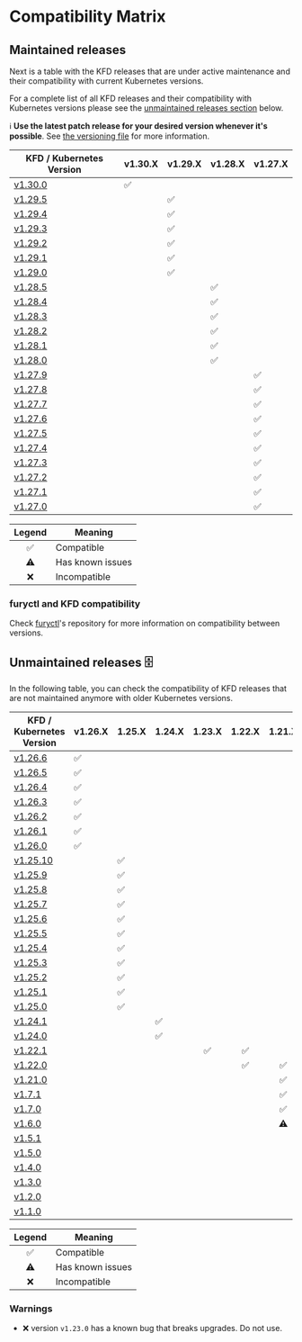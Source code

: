 # Compatibility Matrix

## Maintained releases

Next is a table with the KFD releases that are under active maintenance and their compatibility with current Kubernetes versions.

For a complete list of all KFD releases and their compatibility with Kubernetes versions please see the [unmaintained releases section](#unmaintained-releases-%EF%B8%8F) below.

ℹ️ **Use the latest patch release for your desired version whenever it's possible**. See [the versioning file](VERSIONING.md) for more information.

| KFD / Kubernetes Version                                                      | v1.30.X            | v1.29.X            | v1.28.X            | v1.27.X            |
| ----------------------------------------------------------------------------- | ------------------ | ------------------ | ------------------ | ------------------ |
| [v1.30.0](https://github.com/sighupio/fury-distribution/releases/tag/v1.30.0) | :white_check_mark: |                    |                    |                    |
| [v1.29.5](https://github.com/sighupio/fury-distribution/releases/tag/v1.29.5) |                    | :white_check_mark: |                    |                    |
| [v1.29.4](https://github.com/sighupio/fury-distribution/releases/tag/v1.29.4) |                    | :white_check_mark: |                    |                    |
| [v1.29.3](https://github.com/sighupio/fury-distribution/releases/tag/v1.29.3) |                    | :white_check_mark: |                    |                    |
| [v1.29.2](https://github.com/sighupio/fury-distribution/releases/tag/v1.29.2) |                    | :white_check_mark: |                    |                    |
| [v1.29.1](https://github.com/sighupio/fury-distribution/releases/tag/v1.29.1) |                    | :white_check_mark: |                    |                    |
| [v1.29.0](https://github.com/sighupio/fury-distribution/releases/tag/v1.29.0) |                    | :white_check_mark: |                    |                    |
| [v1.28.5](https://github.com/sighupio/fury-distribution/releases/tag/v1.28.5) |                    |                    | :white_check_mark: |                    |
| [v1.28.4](https://github.com/sighupio/fury-distribution/releases/tag/v1.28.4) |                    |                    | :white_check_mark: |                    |
| [v1.28.3](https://github.com/sighupio/fury-distribution/releases/tag/v1.28.3) |                    |                    | :white_check_mark: |                    |
| [v1.28.2](https://github.com/sighupio/fury-distribution/releases/tag/v1.28.2) |                    |                    | :white_check_mark: |                    |
| [v1.28.1](https://github.com/sighupio/fury-distribution/releases/tag/v1.28.1) |                    |                    | :white_check_mark: |                    |
| [v1.28.0](https://github.com/sighupio/fury-distribution/releases/tag/v1.28.0) |                    |                    | :white_check_mark: |                    |
| [v1.27.9](https://github.com/sighupio/fury-distribution/releases/tag/v1.27.9) |                    |                    |                    | :white_check_mark: |
| [v1.27.8](https://github.com/sighupio/fury-distribution/releases/tag/v1.27.8) |                    |                    |                    | :white_check_mark: |
| [v1.27.7](https://github.com/sighupio/fury-distribution/releases/tag/v1.27.7) |                    |                    |                    | :white_check_mark: |
| [v1.27.6](https://github.com/sighupio/fury-distribution/releases/tag/v1.27.6) |                    |                    |                    | :white_check_mark: |
| [v1.27.5](https://github.com/sighupio/fury-distribution/releases/tag/v1.27.5) |                    |                    |                    | :white_check_mark: |
| [v1.27.4](https://github.com/sighupio/fury-distribution/releases/tag/v1.27.4) |                    |                    |                    | :white_check_mark: |
| [v1.27.3](https://github.com/sighupio/fury-distribution/releases/tag/v1.27.3) |                    |                    |                    | :white_check_mark: |
| [v1.27.2](https://github.com/sighupio/fury-distribution/releases/tag/v1.27.2) |                    |                    |                    | :white_check_mark: |
| [v1.27.1](https://github.com/sighupio/fury-distribution/releases/tag/v1.27.1) |                    |                    |                    | :white_check_mark: |
| [v1.27.0](https://github.com/sighupio/fury-distribution/releases/tag/v1.27.0) |                    |                    |                    | :white_check_mark: |

|       Legend       | Meaning          |
| :----------------: | ---------------- |
| :white_check_mark: | Compatible       |
|     :warning:      | Has known issues |
|        :x:         | Incompatible     |

### furyctl and KFD compatibility

Check [furyctl](https://github.com/sighupio/furyctl)'s repository for more information on compatibility between versions.

## Unmaintained releases 🗄️

In the following table, you can check the compatibility of KFD releases that are not maintained anymore with older Kubernetes versions.

| KFD / Kubernetes Version                                                        | v1.26.X            | 1.25.X             | 1.24.X             |       1.23.X       |       1.22.X       |       1.21.X       |       1.20.X       |       1.19.X       |       1.18.X       |       1.17.X       |       1.16.X       |       1.15.X       |       1.14.X       |
| ------------------------------------------------------------------------------- | ------------------ | ------------------ | ------------------ | :----------------: | :----------------: | :----------------: | :----------------: | :----------------: | :----------------: | :----------------: | :----------------: | :----------------: | :----------------: |
| [v1.26.6](https://github.com/sighupio/fury-distribution/releases/tag/v1.26.6)   | :white_check_mark: |                    |                    |                    |                    |                    |                    |                    |                    |                    |                    |                    |                    |
| [v1.26.5](https://github.com/sighupio/fury-distribution/releases/tag/v1.26.5)   | :white_check_mark: |                    |                    |                    |                    |                    |                    |                    |                    |                    |                    |                    |                    |
| [v1.26.4](https://github.com/sighupio/fury-distribution/releases/tag/v1.26.4)   | :white_check_mark: |                    |                    |                    |                    |                    |                    |                    |                    |                    |                    |                    |                    |
| [v1.26.3](https://github.com/sighupio/fury-distribution/releases/tag/v1.26.3)   | :white_check_mark: |                    |                    |                    |                    |                    |                    |                    |                    |                    |                    |                    |                    |
| [v1.26.2](https://github.com/sighupio/fury-distribution/releases/tag/v1.26.2)   | :white_check_mark: |                    |                    |                    |                    |                    |                    |                    |                    |                    |                    |                    |                    |
| [v1.26.1](https://github.com/sighupio/fury-distribution/releases/tag/v1.26.1)   | :white_check_mark: |                    |                    |                    |                    |                    |                    |                    |                    |                    |                    |                    |                    |
| [v1.26.0](https://github.com/sighupio/fury-distribution/releases/tag/v1.26.0)   | :white_check_mark: |                    |                    |                    |                    |                    |                    |                    |                    |                    |                    |                    |                    |
| [v1.25.10](https://github.com/sighupio/fury-distribution/releases/tag/v1.25.10) |                    | :white_check_mark: |                    |                    |                    |                    |                    |                    |                    |                    |                    |                    |                    |
| [v1.25.9](https://github.com/sighupio/fury-distribution/releases/tag/v1.25.9)   |                    | :white_check_mark: |                    |                    |                    |                    |                    |                    |                    |                    |                    |                    |                    |
| [v1.25.8](https://github.com/sighupio/fury-distribution/releases/tag/v1.25.8)   |                    | :white_check_mark: |                    |                    |                    |                    |                    |                    |                    |                    |                    |                    |                    |
| [v1.25.7](https://github.com/sighupio/fury-distribution/releases/tag/v1.25.7)   |                    | :white_check_mark: |                    |                    |                    |                    |                    |                    |                    |                    |                    |                    |                    |
| [v1.25.6](https://github.com/sighupio/fury-distribution/releases/tag/v1.25.6)   |                    | :white_check_mark: |                    |                    |                    |                    |                    |                    |                    |                    |                    |                    |                    |
| [v1.25.5](https://github.com/sighupio/fury-distribution/releases/tag/v1.25.5)   |                    | :white_check_mark: |                    |                    |                    |                    |                    |                    |                    |                    |                    |                    |                    |
| [v1.25.4](https://github.com/sighupio/fury-distribution/releases/tag/v1.25.4)   |                    | :white_check_mark: |                    |                    |                    |                    |                    |                    |                    |                    |                    |                    |                    |
| [v1.25.3](https://github.com/sighupio/fury-distribution/releases/tag/v1.25.3)   |                    | :white_check_mark: |                    |                    |                    |                    |                    |                    |                    |                    |                    |                    |                    |
| [v1.25.2](https://github.com/sighupio/fury-distribution/releases/tag/v1.25.2)   |                    | :white_check_mark: |                    |                    |                    |                    |                    |                    |                    |                    |                    |                    |                    |
| [v1.25.1](https://github.com/sighupio/fury-distribution/releases/tag/v1.25.1)   |                    | :white_check_mark: |                    |                    |                    |                    |                    |                    |                    |                    |                    |                    |                    |
| [v1.25.0](https://github.com/sighupio/fury-distribution/releases/tag/v1.25.0)   |                    | :white_check_mark: |                    |                    |                    |                    |                    |                    |                    |                    |                    |                    |                    |
| [v1.24.1](https://github.com/sighupio/fury-distribution/releases/tag/v1.24.1)   |                    |                    | :white_check_mark: |                    |                    |                    |                    |                    |                    |                    |                    |                    |                    |
| [v1.24.0](https://github.com/sighupio/fury-distribution/releases/tag/v1.24.0)   |                    |                    | :white_check_mark: |                    |                    |                    |                    |                    |                    |                    |                    |                    |                    |
| [v1.22.1](https://github.com/sighupio/fury-distribution/releases/tag/v1.22.1)   |                    |                    |                    | :white_check_mark: | :white_check_mark: |                    |                    |                    |                    |                    |                    |                    |                    |
| [v1.22.0](https://github.com/sighupio/fury-distribution/releases/tag/v1.22.0)   |                    |                    |                    |                    | :white_check_mark: | :white_check_mark: |                    |                    |                    |                    |                    |                    |                    |
| [v1.21.0](https://github.com/sighupio/fury-distribution/releases/tag/v1.21.0)   |                    |                    |                    |                    |                    | :white_check_mark: |                    |                    |                    |                    |                    |                    |                    |
| [v1.7.1](https://github.com/sighupio/fury-distribution/releases/tag/v1.7.1)     |                    |                    |                    |                    |                    | :white_check_mark: | :white_check_mark: | :white_check_mark: |                    |                    |                    |                    |                    |
| [v1.7.0](https://github.com/sighupio/fury-distribution/releases/tag/v1.7.0)     |                    |                    |                    |                    |                    | :white_check_mark: | :white_check_mark: | :white_check_mark: |                    |                    |                    |                    |                    |
| [v1.6.0](https://github.com/sighupio/fury-distribution/releases/tag/v1.6.0)     |                    |                    |                    |                    |                    |     :warning:      | :white_check_mark: | :white_check_mark: | :white_check_mark: |                    |                    |                    |                    |
| [v1.5.1](https://github.com/sighupio/fury-distribution/releases/tag/v1.5.1)     |                    |                    |                    |                    |                    |                    |     :warning:      | :white_check_mark: | :white_check_mark: | :white_check_mark: |                    |                    |                    |
| [v1.5.0](https://github.com/sighupio/fury-distribution/releases/tag/v1.5.0)     |                    |                    |                    |                    |                    |                    |     :warning:      |     :warning:      |     :warning:      |     :warning:      |                    |                    |                    |
| [v1.4.0](https://github.com/sighupio/fury-distribution/releases/tag/v1.4.0)     |                    |                    |                    |                    |                    |                    |                    |     :warning:      | :white_check_mark: | :white_check_mark: | :white_check_mark: |                    |                    |
| [v1.3.0](https://github.com/sighupio/fury-distribution/releases/tag/v1.3.0)     |                    |                    |                    |                    |                    |                    |                    |                    | :white_check_mark: | :white_check_mark: | :white_check_mark: |                    |                    |
| [v1.2.0](https://github.com/sighupio/fury-distribution/releases/tag/v1.2.0)     |                    |                    |                    |                    |                    |                    |                    |                    |                    |                    | :white_check_mark: | :white_check_mark: | :white_check_mark: |
| [v1.1.0](https://github.com/sighupio/fury-distribution/releases/tag/v1.1.0)     |                    |                    |                    |                    |                    |                    |                    |                    |                    |                    | :white_check_mark: | :white_check_mark: | :white_check_mark: |

|       Legend       | Meaning          |
| :----------------: | ---------------- |
| :white_check_mark: | Compatible       |
|     :warning:      | Has known issues |
|        :x:         | Incompatible     |

### Warnings

- :x: version `v1.23.0` has a known bug that breaks upgrades. Do not use.
